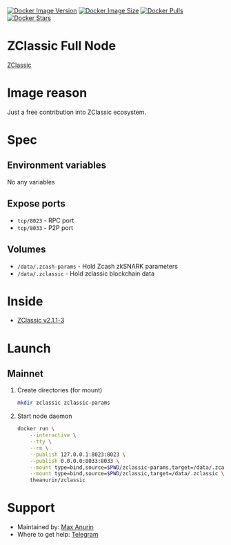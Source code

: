 [![Docker Image Version](https://img.shields.io/docker/v/theanurin/zclassic?sort=date&label=Version)](https://hub.docker.com/r/theanurin/zclassic/tags)
[![Docker Image Size](https://img.shields.io/docker/image-size/theanurin/zclassic?label=Image%20Size)](https://hub.docker.com/r/theanurin/zclassic/tags)
[![Docker Pulls](https://img.shields.io/docker/pulls/theanurin/zclassic?label=Pulls)](https://hub.docker.com/r/theanurin/zclassic)
[![Docker Stars](https://img.shields.io/docker/stars/theanurin/zclassic?label=Docker%20Stars)](https://hub.docker.com/r/theanurin/zclassic)

# ZClassic Full Node

[ZClassic](https://zclassic.org/)

# Image reason

Just a free contribution into ZClassic ecosystem.

# Spec

## Environment variables

No any variables

## Expose ports

* `tcp/8023` - RPC port
* `tcp/8033` - P2P port

## Volumes

* `/data/.zcash-params` - Hold Zcash zkSNARK parameters
* `/data/.zclassic` - Hold zclassic blockchain data

# Inside

* [ZClassic v2.1.1-3](https://github.com/ZclassicCommunity/zclassic/tree/v2.1.1-3)

# Launch

## Mainnet

1. Create directories (for mount)
    ```bash
    mkdir zclassic zclassic-params
    ```
1. Start node daemon
    ```bash
    docker run \
        --interactive \
        --tty \
        --rm \
        --publish 127.0.0.1:8023:8023 \
        --publish 0.0.0.0:8033:8033 \
        --mount type=bind,source=$PWD/zclassic-params,target=/data/.zcash-params \
        --mount type=bind,source=$PWD/zclassic,target=/data/.zclassic \
        theanurin/zclassic
    ```

# Support

* Maintained by: [Max Anurin](https://anurin.name/)
* Where to get help: [Telegram](https://t.me/theanurin)
